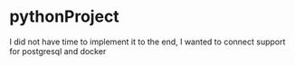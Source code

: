 # pythonProject
I did not have time to implement it to the end, I wanted to connect support for postgresql and docker
